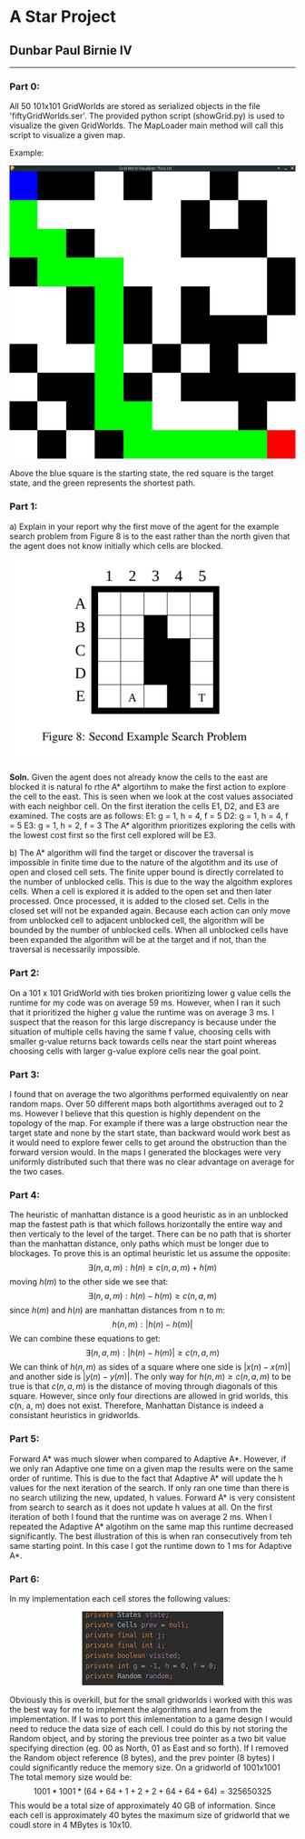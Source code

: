 # A Star Project
## Dunbar Paul Birnie IV
---
### Part 0:
All 50 101x101 GridWorlds are stored as serialized objects in the file 'fiftyGridWorlds.ser'. The provided python script (showGrid.py) is used to visualize the given GridWorlds. The MapLoader main method will call this script to visualize a given map.

Example:
<p align="center">
<img src="aigame1.jpg">

Above the blue square is the starting state, the red square is the target state, and the green represents the shortest path.

### Part 1:
a) Explain in your report why the first move of the agent for the example search problem from Figure 8 is to the east rather than the north given that the agent does not know initially which cells are blocked.


<p align="center">
<img src="aigameexample2.png">

**Soln.** Given the agent does not already know the cells to the east are blocked it is natural fo rthe A* algortihm to make the first action to explore the cell to the east. This is seen when we look at the cost values associated with each neighbor cell. On the first iteration the cells E1, D2, and E3 are examined. The costs are as follows:
E1: g = 1, h = 4, f = 5
D2: g = 1, h = 4, f = 5
E3: g = 1, h = 2, f = 3
The A* algorithm prioritizes exploring the cells with the lowest cost first so the first cell explored will be E3. 

b) The A* algorithm will find the target or discover the traversal is impossible in finite time due to the nature of the algotithm and its use of open and closed cell sets. The finite upper bound is directly correlated to the number of unblocked cells. This is due to the way the algoithm explores cells. When a cell is explored it is added to the open set and then later processed. Once processed, it is added to the closed set. Cells in the closed set will not be expanded again. Because each action can only move from unblocked cell to adjacent unblocked cell, the algorithm will be bounded by the number of unblocked cells. When all unblocked cells have been expanded the algorithm will be at the target and if not, than the traversal is necessarily impossible.

### Part 2:
On a 101 x 101 GridWorld with ties broken prioritizing lower g value cells the runtime for my code was on average 59 ms. However, when I ran it such that it prioritized the higher g value the runtime was on average 3 ms. I suspect that the reason for this large discrepancy is because under the situation of multiple cells having the same f value, choosing cells with smaller g-value returns back towards cells near the start point whereas choosing cells with larger g-value explore cells near the goal point.
### Part 3:
I found that on average the two algorithms performed equivalently on near random maps. Over 50 different maps both algortithms averaged out to 2 ms. However I believe that this question is highly dependent on the topology of the map. For example if there was a large obstruction near the target state and none by the start state, than backward would work best as it would need to explore fewer cells to get around the obstruction than the forward version would. In the maps I generated the blockages were very uniformly distributed such that there was no clear advantage on average for the two cases.
### Part 4:
The heuristic of manhattan distance is a good heuristic as in an unblocked map the fastest path is that which follows horizontally the entire way and then verticaly to the level of the target. There can be no path that is shorter than the manhattan distance, only paths which must be longer due to blockages. To prove this is an optimal heuristic let us assume the opposite:
$$
\exists(n, a, m) : h(n) \geq c(n, a, m) + h(m)
$$
moving $h(m)$ to the other side we see that:
$$
\exists(n, a, m) : h(n) - h(m) \geq c(n, a, m)
$$
since $h(m)$ and $h(n)$ are manhattan distances from n to m:
$$
h(n,m) : |h(n) - h(m)|
$$
We can combine these equations to get:
$$
\exists(n, a, m) : |h(n) - h(m)| \geq c(n, a, m)
$$
We can think of $h(n, m)$ as sides of a square where one side is $|x(n)- x(m)|$ and another side is $|y(n) - y(m)|$. The only way for $h(n, m) \geq c(n, a, m)$ to be true is that $c(n, a, m)$ is the distance of moving through diagonals of this square. However, since only four directions are allowed in grid worlds, this c(n, a, m) does not exist. Therefore, Manhattan Distance is indeed a consistant heuristics in gridworlds.
### Part 5:
Forward A* was much slower when compared to Adaptive A*. However, if we only ran Adaptive one time on a given map the results were on the same order of runtime. This is due to the fact that Adaptive A* will update the h values for the next iteration of the search. If only ran one time than there is no search utilizing the new, updated, h values. Forward A* is very consistent from search to search as it does not update h values at all. On the first iteration of both I found that the runtime was on average 2 ms. When I repeated the Adaptive A* algotihm on the same map this runtime decreased significantly. The best illustration of this is when ran consecutively from teh same starting point. In this case I got the runtime down to 1 ms for Adaptive A*. 
### Part 6:
In my implementation each cell stores the following values:

<p align="center">
<img src="varsai3.png">

Obviously this is overkill, but for the small gridworlds i worked with this was the best way for me to implement the algorithms and learn from the implementation. If I was to port this imlementation to a game design I would need to reduce the data size of each cell. I could do this by not storing the Random object, and by storing the previous tree pointer as a two bit value specifying direction (eg. 00 as North, 01 as East and so forth). If I removed the Random object reference (8 bytes), and the prev pointer (8 bytes) I could significantly reduce the memory size. On a gridworld of 1001x1001 The total memory size would be:
$$
1001*1001*(64+64+1+2+2+64+64+64) = 325650325
$$
This would be a total size of approximately 40 GB of information. Since each cell is approximately 40 bytes the maximum size of gridworld that we coudl store in 4 MBytes is 10x10.
